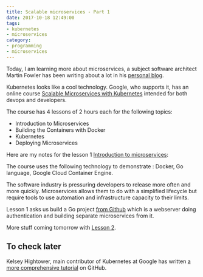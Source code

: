```yaml
---
title: Scalable microservices - Part 1
date: 2017-10-18 12:49:00
tags:
- kubernetes
- microservices
category:
- programming
- microservices
---
```


Today, I am learning more about microservices, a subject software architect Martin Fowler has been writing about a lot in his [personal blog](https://martinfowler.com/articles/microservices.html).

Kubernetes looks like a cool technology. Google, who supports it, has an online course [Scalable Microservices with Kubernetes](https://www.udacity.com/course/scalable-microservices-with-kubernetes--ud615) intended for both devops and developers.

The course has 4 lessons of 2 hours each for the following topics:
 - Introduction to Microservices
 - Building the Containers with Docker
 - Kubernetes
 - Deploying Microservices

Here are my notes for the lesson 1 [Introduction to microservices](https://classroom.udacity.com/courses/ud615/lessons/7826112332/concepts/81910831080923):

The course uses the following technology to demonstrate : Docker, Go language, Google Cloud Container Engine.

The software industry is pressuring developers to release more often and more quickly. Microservices allows them to do with a simplified lifecycle but require tools to use automation and infrastructure capacity to their limits.

Lesson 1 asks us build a Go project [from Github](https://github.com/udacity/ud615/tree/master/app) which is a webserver doing authentication and building separate microservices from it.

More stuff coming tomorrow with [Lesson 2](https://classroom.udacity.com/courses/ud615/lessons/7826816435/concepts/81980819440923).

## To check later

Kelsey Hightower, main contributor of Kubernetes at Google has written [a more comprehensive tutorial](https://github.com/kelseyhightower/kubernetes-the-hard-way) on GitHub.
